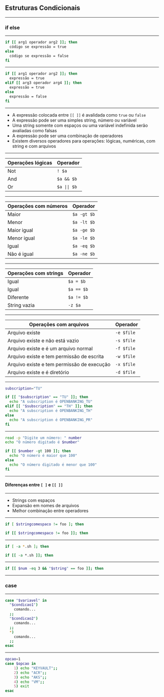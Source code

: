 ## Estruturas Condicionais

---

### if else

---

```bash {all|1,5|2|3|4|all}
if [[ arg1 operador arg2 ]]; then
  código se expressão = true
else
  código se expressão = false
fi
```

---

```bash {all|1,7|2|3|4|5|6|all}
if [[ arg1 operador arg2 ]]; then
  expressão = true
elif [[ arg3 operador arg4 ]]; then
  expressão = true
else
  expressão = false
fi
```

---

<v-clicks>

 - A expressão colocada entre `[[ ]]` é avalidada como `true` ou `false`
 - A expressão pode ser uma simples string, número ou variável
 - Uma string somente com espaços ou uma variável indefinida serão avaliadas como falsas
 - A expressão pode ser uma combinação de operadores
 - Existem diversos operadores para operações: lógicas, numéricas, com string e com arquivos

</v-clicks>

---

| **Operações lógicas** | **Operador** |
| --------------------- | ------------ |
| Not                   | `! $a`       |
| And                   | `$a && $b`   |
| Or                    | `$a \|\| $b` |

---

| **Operações com números** | **Operador** |
| ------------------------- | ------------ |
| Maior                     | `$a -gt $b`  |
| Menor                     | `$a -lt $b`  |
| Maior igual               | `$a -ge $b`  |
| Menor igual               | `$a -le $b`  |
| Igual                     | `$a -eq $b`  |
| Não é igual               | `$a -ne $b`  |

---

| **Operações com strings** | **Operador** |
| ------------------------- | ------------ |
| Igual                     | `$a = $b`    |
| Igual                     | `$a == $b`   |
| Diferente                 | `$a != $b`   |
| String vazia              | `-z $a`      |

---

| **Operações com arquivos**                 | **Operador** |
| ------------------------------------------ | ------------ |
| Arquivo existe                             | `-e $file`   |
| Arquivo existe e não está vazio            | `-s $file`   |
| Arquivo existe e é um arquivo normal       | `-f $file`   |
| Arquivo existe e tem permissão de escrita  | `-w $file`   |
| Arquivo existe e tem permissão de execução | `-x $file`   |
| Arquivo existe e é diretório               | `-d $file`   |

---

```bash {all|1|3-4|5-6|7-9|all}
subscription="TU"

if [[ "$subscription" == "TU" ]]; then
  echo "A subscription é OPENBANKING_TU"
elif [[ "$subscription" == "TH" ]]; then
  echo "A subscription é OPENBANKING_TH"
else
  echo "A subscription é OPENBANKING_PR"
fi
```

---

```bash {all|1-2|4-5|6-8|all}
read -p "Digite um número: " number
echo "O número digitado é $number"

if [[ $number -gt 100 ]]; then
  echo "O número é maior que 100"
else
  echo "O número digitado é menor que 100"
fi
```

---

#### Diferenças entre `[ ]` e `[[ ]]`

---

<v-clicks>

 - Strings com espaços
 - Expansão em nomes de arquivos
 - Melhor combinação entre operadores

</v-clicks>

---

```bash {all}
if [ $stringcomespaco != foo ]; then
```

```bash {all}
if [[ $stringcomespaco != foo ]]; then
```

---

```bash {all}
if [ -a *.sh ]; then
```

```bash {all}
if [[ -a *.sh ]]; then
```

---

```bash
if [[ $num -eq 3 && "$string" == foo ]]; then
```

---

### case

---

```bash {all|1,11|2-4|5-7|8-10|all}
case "$variavel" in
  "$condicao1")
    comando...
  ;;
  "$condicao2")
    comando...
  ;;
  *)
    comando...
  ;;
esac
```

---

```bash {all|1|2,8|3-7|all}
opcao=1
case $opcao in
    1) echo "KEYVAULT";;
    2) echo "ACR";;
    3) echo "AKS";;
    4) echo "VM";;
    5) exit
esac
```
